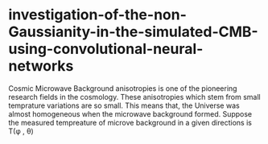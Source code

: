 # investigation-of-the-non-Gaussianity-in-the-simulated-CMB-using-convolutional-neural-networks
Cosmic Microwave Background anisotropies is one of the pioneering research fields in the cosmology. These anisotropies which stem from small temprature variations are so small. This means that, the Universe was almost homogeneous when the microwave background formed. 
Suppose the measured tempreature of microve background in a given directions is T(&phi; , &theta;)
